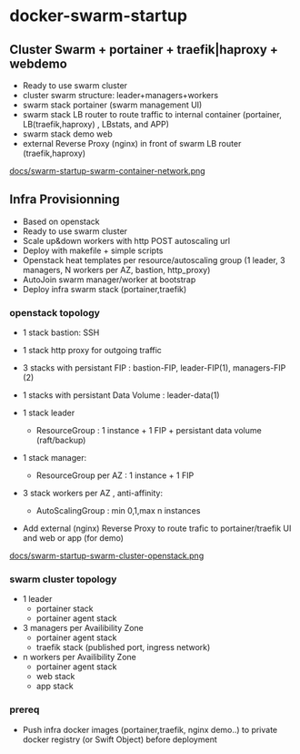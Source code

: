 # docker-swarm-startup

## Cluster Swarm + portainer + traefik|haproxy + webdemo
* Ready to use swarm cluster
* cluster swarm structure: leader+managers+workers
* swarm stack portainer (swarm management UI)
* swarm stack LB router to route traffic to internal container (portainer, LB(traefik,haproxy) , LBstats, and APP)
* swarm stack demo web
* external Reverse Proxy (nginx) in front of swarm LB router (traefik,haproxy)

[docs/swarm-startup-swarm-container-network.png](docs/swarm-startup-swarm-container-network.png)

## Infra Provisionning

* Based on openstack
* Ready to use swarm cluster
* Scale up&down workers with http POST autoscaling url
* Deploy with makefile + simple scripts
* Openstack heat templates per resource/autoscaling group (1 leader, 3 managers, N workers per AZ, bastion, http_proxy)
* AutoJoin swarm manager/worker at bootstrap
* Deploy infra swarm stack (portainer,traefik)

### openstack topology
* 1 stack bastion: SSH
* 1 stack http proxy for outgoing traffic
* 3 stacks with persistant FIP : bastion-FIP, leader-FIP(1), managers-FIP (2)
* 1 stacks with persistant Data Volume : leader-data(1)
* 1 stack leader
  * ResourceGroup : 1 instance + 1 FIP + persistant data volume (raft/backup)
* 1 stack manager:
  * ResourceGroup per AZ : 1 instance + 1 FIP
* 3 stack workers per AZ , anti-affinity:
  * AutoScalingGroup : min 0,1,max n instances

* Add external (nginx) Reverse Proxy to route trafic to portainer/traefik UI and web or app (for demo)

[docs/swarm-startup-swarm-cluster-openstack.png](docs/swarm-startup-swarm-cluster-openstack.png)

### swarm cluster topology
* 1 leader
  * portainer stack
  * portainer agent stack
* 3 managers per Availibility Zone
  * portainer agent stack
  * traefik stack (published port, ingress network)
* n workers per Availibility Zone
  * portainer agent stack
  * web stack
  * app stack

### prereq

* Push infra docker images (portainer,traefik, nginx demo..) to private docker registry (or Swift Object) before deployment
